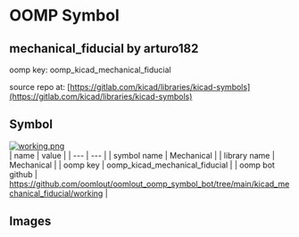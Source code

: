 # OOMP Symbol  
## mechanical_fiducial  by arturo182  
  
oomp key: oomp_kicad_mechanical_fiducial  
  
source repo at: [https://gitlab.com/kicad/libraries/kicad-symbols](https://gitlab.com/kicad/libraries/kicad-symbols)  
## Symbol  
  
[![working.png](working_600.png)](working.png)  
| name | value | 
| --- | --- | 
| symbol name | Mechanical | 
| library name | Mechanical | 
| oomp key | oomp_kicad_mechanical_fiducial | 
| oomp bot github | https://github.com/oomlout/oomlout_oomp_symbol_bot/tree/main/kicad_mechanical_fiducial/working | 
## Images  
